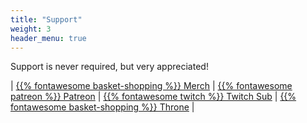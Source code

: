 ```yaml
---
title: "Support"
weight: 3
header_menu: true
---
```


Support is never required, but very appreciated!

| [{{% fontawesome basket-shopping %}} Merch](https://streamlabs.com/slay3k/merch) | [{{% fontawesome patreon %}} Patreon](https://www.patreon.com/slay3k) | [{{% fontawesome twitch %}} Twitch Sub](https://www.twitch.tv/subs/slay3k) | [{{% fontawesome basket-shopping %}} Throne](https://thronegifts.com/u/slay3k) |
